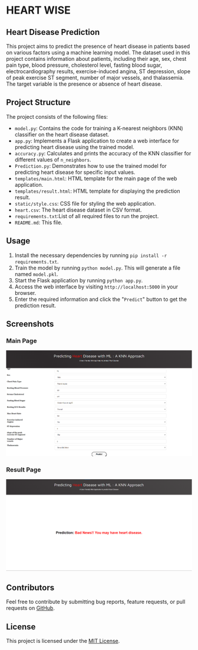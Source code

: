 # HEART WISE

## Heart Disease Prediction

This project aims to predict the presence of heart disease in patients based on various factors using a machine learning model. The dataset used in this project contains information about patients, including their age, sex, chest pain type, blood pressure, cholesterol level, fasting blood sugar, electrocardiography results, exercise-induced angina, ST depression, slope of peak exercise ST segment, number of major vessels, and thalassemia. The target variable is the presence or absence of heart disease.

## Project Structure

The project consists of the following files:

- `model.py`: Contains the code for training a K-nearest neighbors (KNN) classifier on the heart disease dataset.
- `app.py`: Implements a Flask application to create a web interface for predicting heart disease using the trained model.
- `accuracy.py`: Calculates and prints the accuracy of the KNN classifier for different values of `n_neighbors`.
- `Prediction.py`: Demonstrates how to use the trained model for predicting heart disease for specific input values.
- `templates/main.html`: HTML template for the main page of the web application.
- `templates/result.html`: HTML template for displaying the prediction result.
- `static/style.css`: CSS file for styling the web application.
- `heart.csv`: The heart disease dataset in CSV format.
- `requirements.txt`:List of all required files to run the project.
- `README.md`: This file.

## Usage

1. Install the necessary dependencies by running `pip install -r requirements.txt`.
2. Train the model by running `python model.py`. This will generate a file named `model.pkl`.
3. Start the Flask application by running `python app.py`.
4. Access the web interface by visiting `http://localhost:5000` in your browser.
5. Enter the required information and click the "`Predict`" button to get the prediction result.

## Screenshots

### Main Page

![Main Page](screenshots/main.png)

### Result Page

![Result Page](screenshots/result.png)

## Contributors

Feel free to contribute by submitting bug reports, feature requests, or pull requests on [GitHub](https://github.com/Raviruler/HeartWise).

## License

This project is licensed under the [MIT License](https://opensource.org/licenses/MIT).